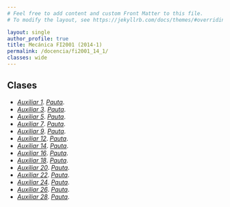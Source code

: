 ```yaml
---
# Feel free to add content and custom Front Matter to this file.
# To modify the layout, see https://jekyllrb.com/docs/themes/#overriding-theme-defaults

layout: single
author_profile: true
title: Mecánica FI2001 (2014-1)
permalink: /docencia/fi2001_14_1/
classes: wide
---
```



## Clases

* [_Auxiliar 1_](https://raw.githubusercontent.com/felipeisaule/felipeisaule.github.io/main/files/teaching/2014_1/fi2001/Auxiliar1.pdf). [_Pauta_](https://raw.githubusercontent.com/felipeisaule/felipeisaule.github.io/main/files/teaching/2014_1/fi2001/Auxiliar1sol.pdf).
* [_Auxiliar 3_](https://raw.githubusercontent.com/felipeisaule/felipeisaule.github.io/main/files/teaching/2014_1/fi2001/Auxiliar3.pdf). [_Pauta_](https://raw.githubusercontent.com/felipeisaule/felipeisaule.github.io/main/files/teaching/2014_1/fi2001/Auxiliar3sol.pdf).
* [_Auxiliar 5_](https://raw.githubusercontent.com/felipeisaule/felipeisaule.github.io/main/files/teaching/2014_1/fi2001/Auxiliar5.pdf). [_Pauta_](https://raw.githubusercontent.com/felipeisaule/felipeisaule.github.io/main/files/teaching/2014_1/fi2001/Auxiliar5sol.pdf).
* [_Auxiliar 7_](https://raw.githubusercontent.com/felipeisaule/felipeisaule.github.io/main/files/teaching/2014_1/fi2001/Auxiliar7.pdf). [_Pauta_](https://raw.githubusercontent.com/felipeisaule/felipeisaule.github.io/main/files/teaching/2014_1/fi2001/Auxiliar7sol.pdf).
* [_Auxiliar 9_](https://raw.githubusercontent.com/felipeisaule/felipeisaule.github.io/main/files/teaching/2014_1/fi2001/Auxiliar9.pdf). [_Pauta_](https://raw.githubusercontent.com/felipeisaule/felipeisaule.github.io/main/files/teaching/2014_1/fi2001/Auxiliar9sol.pdf).
* [_Auxiliar 12_](https://raw.githubusercontent.com/felipeisaule/felipeisaule.github.io/main/files/teaching/2014_1/fi2001/Auxiliar12.pdf). [_Pauta_](https://raw.githubusercontent.com/felipeisaule/felipeisaule.github.io/main/files/teaching/2014_1/fi2001/Auxiliar12sol.pdf).
* [_Auxiliar 14_](https://raw.githubusercontent.com/felipeisaule/felipeisaule.github.io/main/files/teaching/2014_1/fi2001/Auxiliar14.pdf). [_Pauta_](https://raw.githubusercontent.com/felipeisaule/felipeisaule.github.io/main/files/teaching/2014_1/fi2001/Auxiliar14sol.pdf).
* [_Auxiliar 16_](https://raw.githubusercontent.com/felipeisaule/felipeisaule.github.io/main/files/teaching/2014_1/fi2001/Auxiliar16.pdf). [_Pauta_](https://raw.githubusercontent.com/felipeisaule/felipeisaule.github.io/main/files/teaching/2014_1/fi2001/Auxiliar16sol.pdf).
* [_Auxiliar 18_](https://raw.githubusercontent.com/felipeisaule/felipeisaule.github.io/main/files/teaching/2014_1/fi2001/Auxiliar18.pdf). [_Pauta_](https://raw.githubusercontent.com/felipeisaule/felipeisaule.github.io/main/files/teaching/2014_1/fi2001/Auxiliar18sol.pdf).
* [_Auxiliar 20_](https://raw.githubusercontent.com/felipeisaule/felipeisaule.github.io/main/files/teaching/2014_1/fi2001/Auxiliar20.pdf). [_Pauta_](https://raw.githubusercontent.com/felipeisaule/felipeisaule.github.io/main/files/teaching/2014_1/fi2001/Auxiliar20sol.pdf).
* [_Auxiliar 22_](https://raw.githubusercontent.com/felipeisaule/felipeisaule.github.io/main/files/teaching/2014_1/fi2001/Auxiliar22.pdf). [_Pauta_](https://raw.githubusercontent.com/felipeisaule/felipeisaule.github.io/main/files/teaching/2014_1/fi2001/Auxiliar22sol.pdf).
* [_Auxiliar 24_](https://raw.githubusercontent.com/felipeisaule/felipeisaule.github.io/main/files/teaching/2014_1/fi2001/Auxiliar24.pdf). [_Pauta_](https://raw.githubusercontent.com/felipeisaule/felipeisaule.github.io/main/files/teaching/2014_1/fi2001/Auxiliar24sol.pdf).
* [_Auxiliar 26_](https://raw.githubusercontent.com/felipeisaule/felipeisaule.github.io/main/files/teaching/2014_1/fi2001/Auxiliar26.pdf). [_Pauta_](https://raw.githubusercontent.com/felipeisaule/felipeisaule.github.io/main/files/teaching/2014_1/fi2001/Auxiliar26sol.pdf).
* [_Auxiliar 28_](https://raw.githubusercontent.com/felipeisaule/felipeisaule.github.io/main/files/teaching/2014_1/fi2001/Auxiliar28.pdf). [_Pauta_](https://raw.githubusercontent.com/felipeisaule/felipeisaule.github.io/main/files/teaching/2014_1/fi2001/Auxiliar28sol.pdf).

